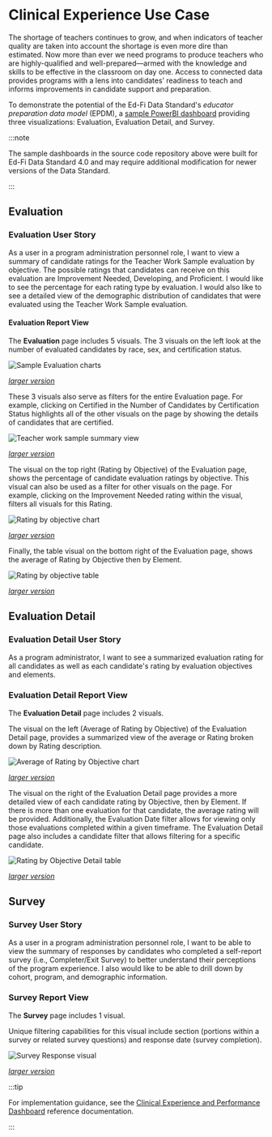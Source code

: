 # Clinical Experience Use Case

The shortage of teachers continues to grow, and when indicators of teacher
quality are taken into account the shortage is even more dire than estimated.
Now more than ever we need programs to produce teachers who are highly-qualified
and well-prepared—armed with the knowledge and skills to be effective in the
classroom on day one. Access to connected data provides programs with a lens
into candidates’ readiness to teach and informs improvements in candidate
support and preparation.

To demonstrate the potential of the Ed-Fi Data Standard's _educator preparation
data model_ (EPDM), a [sample PowerBI
dashboard](https://github.com/Ed-Fi-Exchange-OSS/Educator-Pipeline-Dashboards)
providing three visualizations: Evaluation, Evaluation Detail, and Survey.

:::note

The sample dashboards in the source code repository above were built for Ed-Fi
Data Standard 4.0 and may require additional modification for newer versions of
the Data Standard.

:::

## Evaluation

### Evaluation User Story

As a user in a program administration personnel role, I want to view a summary
of candidate ratings for the Teacher Work Sample evaluation by objective. The
possible ratings that candidates can receive on this evaluation are Improvement
Needed, Developing, and Proficient. I would like to see the percentage for each
rating type by evaluation. I would also like to see a detailed view of the
demographic distribution of candidates that were evaluated using the Teacher
Work Sample evaluation.

#### Evaluation Report View

The **Evaluation** page includes 5 visuals. The 3 visuals on the left look at
the number of evaluated candidates by race, sex, and certification status.

![Sample Evaluation charts](https://edfidocs.blob.core.windows.net/$web/img/getting-started/use-cases/epp/visuals-evaluated-candidates-small.png)

_[larger version](https://edfidocs.blob.core.windows.net/$web/img/getting-started/use-cases/epp/visuals-evaluated-candidates.png)_

These 3 visuals also serve as filters for the entire Evaluation page. For
example, clicking on Certified in the Number of Candidates by Certification
Status highlights all of the other visuals on the page by showing the details of
candidates that are certified.

![Teacher work sample summary view](https://edfidocs.blob.core.windows.net/$web/img/getting-started/use-cases/epp/teacher-work-sample-summary-view-small.png)

_[larger version](https://edfidocs.blob.core.windows.net/$web/img/getting-started/use-cases/epp/teacher-work-sample-summary-view.png)_

The visual on the top right (Rating by Objective) of the Evaluation page, shows
the percentage of candidate evaluation ratings by objective. This visual can
also be used as a filter for other visuals on the page. For example, clicking on
the Improvement Needed rating within the visual, filters all visuals for this
Rating.

![Rating by objective chart](https://edfidocs.blob.core.windows.net/$web/img/getting-started/use-cases/epp/rating-by-objective-small.png)

_[larger version](https://edfidocs.blob.core.windows.net/$web/img/getting-started/use-cases/epp/rating-by-objective.png)_

Finally, the table visual on the bottom right of the Evaluation page, shows the
average of Rating by Objective then by Element.

![Rating by objective table](https://edfidocs.blob.core.windows.net/$web/img/getting-started/use-cases/epp/rating-by-objective-small.png)

_[larger version](https://edfidocs.blob.core.windows.net/$web/img/getting-started/use-cases/epp/rating-by-objective.png)_

## Evaluation Detail

### Evaluation Detail User Story

As a program administrator, I want to see a summarized evaluation rating for all
candidates as well as each candidate's rating by evaluation objectives and
elements.

### Evaluation Detail Report View

The **Evaluation Detail** page includes 2 visuals.

The visual on the left (Average of Rating by Objective) of the Evaluation Detail
page, provides a summarized view of the average or Rating broken down by Rating
description.

![Average of Rating by Objective chart](https://edfidocs.blob.core.windows.net/$web/img/getting-started/use-cases/epp/average-of-rating-by-objective-small.png)

_[larger version](https://edfidocs.blob.core.windows.net/$web/img/getting-started/use-cases/epp/average-of-rating-by-objective.png)_

The visual on the right of the Evaluation Detail page provides a more detailed
view of each candidate rating by Objective, then by Element. If there is more
than one evaluation for that candidate, the average rating will be provided.
Additionally, the Evaluation Date filter allows for viewing only those
evaluations completed within a given timeframe. The Evaluation Detail page also
includes a candidate filter that allows filtering for a specific candidate.

![Rating by Objective Detail table](https://edfidocs.blob.core.windows.net/$web/img/getting-started/use-cases/epp/detail-view-rating-by-objective-small.png)

_[larger version](https://edfidocs.blob.core.windows.net/$web/img/getting-started/use-cases/epp/detail-view-rating-by-objective.png)_

## Survey

### Survey User Story

As a user in a program administration personnel role, I want to be able to view
the summary of responses by candidates who completed a self-report survey (i.e.,
Completer/Exit Survey) to better understand their perceptions of the program
experience. I also would like to be able to drill down by cohort, program, and
demographic information.

### Survey Report View

The **Survey** page includes 1 visual.

Unique filtering capabilities for this visual include section (portions within a
survey or related survey questions) and response date (survey completion).

![Survey Response visual](https://edfidocs.blob.core.windows.net/$web/img/getting-started/use-cases/epp/survey-response-small.png)

_[larger version](https://edfidocs.blob.core.windows.net/$web/img/getting-started/use-cases/epp/survey-response.png)_

:::tip

For implementation guidance, see the [Clinical Experience and Performance Dashboard](/reference/educator-pipeline/clinical-experience/) reference documentation.

:::
